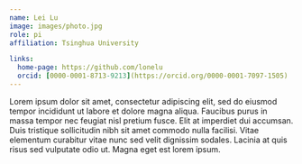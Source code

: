 ```yaml
---
name: Lei Lu
image: images/photo.jpg
role: pi
affiliation: Tsinghua University 

links:
  home-page: https://github.com/lonelu
  orcid: [0000-0001-8713-9213](https://orcid.org/0000-0001-7097-1505)
---
```


Lorem ipsum dolor sit amet, consectetur adipiscing elit, sed do eiusmod tempor incididunt ut labore et dolore magna aliqua.
Faucibus purus in massa tempor nec feugiat nisl pretium fusce.
Elit at imperdiet dui accumsan.
Duis tristique sollicitudin nibh sit amet commodo nulla facilisi.
Vitae elementum curabitur vitae nunc sed velit dignissim sodales.
Lacinia at quis risus sed vulputate odio ut.
Magna eget est lorem ipsum.
